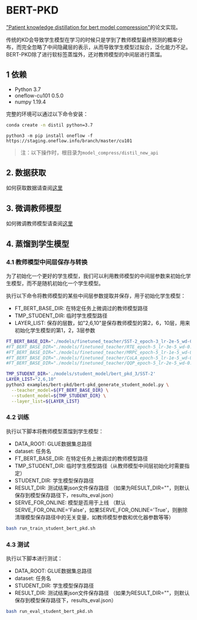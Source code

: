 # BERT-PKD
["Patient knowledge distillation for bert model compression"](https://arxiv.org/abs/1908.09355)的论文实现。

传统的KD会导致学生模型在学习的时候只是学到了教师模型最终预测的概率分布，而完全忽略了中间隐藏层的表示，从而导致学生模型过拟合，泛化能力不足。
BERT-PKD除了进行软标签蒸馏外，还对教师模型的中间层进行蒸馏。

## 1 依赖
- Python 3.7
- oneflow-cu101 0.5.0
- numpy 1.19.4

完整的环境可以通过以下命令安装：
  ```bash
conda create -n distil python=3.7
  ```

  ```
python3 -m pip install oneflow -f https://staging.oneflow.info/branch/master/cu101
  ```
> 注：以下操作时，根目录为`model_compress/distil_new_api`   

## 2. 数据获取
如何获取数据请查阅[这里](../../README.md#22-数据获取)

## 3. 微调教师模型
如何微调教师模型请查阅[这里](../../README.md#23-微调教师模型)
  
## 4. 蒸馏到学生模型
### 4.1 教师模型中间层保存与转换
为了初始化一个更好的学生模型，我们可以利用教师模型的中间层参数来初始化学生模型，而不是随机初始化一个学生模型。

执行以下命令将教师模型的某些中间层参数提取并保存，用于初始化学生模型：
- FT_BERT_BASE_DIR: 在特定任务上微调过的教师模型路径
- TMP_STUDENT_DIR: 临时学生模型路径
- LAYER_LIST: 保存的层数，如"2,6,10"是保存教师模型的第2，6，10层，用来初始化学生模型的第1，2，3层参数
```bash
FT_BERT_BASE_DIR="./models/finetuned_teacher/SST-2_epoch-3_lr-2e-5_wd-0.0001/snapshot_best"
#FT_BERT_BASE_DIR="./models/finetuned_teacher/RTE_epoch-5_lr-3e-5_wd-0.0001/snapshot_best"
#FT_BERT_BASE_DIR="./models/finetuned_teacher/MRPC_epoch-5_lr-1e-5_wd-0.001/snapshot_best"
#FT_BERT_BASE_DIR="./models/finetuned_teacher/CoLA_epoch-5_lr-1e-5_wd-0.01/snapshot_best"
#FT_BERT_BASE_DIR="./models/finetuned_teacher/QQP_epoch-5_lr-2e-5_wd-0.0001/snapshot_best"

TMP_STUDENT_DIR='./models/student_model/bert_pkd_3/SST-2'
LAYER_LIST="2,6,10"
python3 examples/bert-pkd/bert-pkd_generate_student_model.py \
  --teacher_model=${FT_BERT_BASE_DIR} \
  --student_model=${TMP_STUDENT_DIR} \
  --layer_list=${LAYER_LIST}
```


### 4.2 训练
执行以下脚本将教师模型蒸馏到学生模型：
- DATA_ROOT: GLUE数据集总路径
- dataset: 任务名
- FT_BERT_BASE_DIR: 在特定任务上微调过的教师模型路径
- TMP_STUDENT_DIR: 临时学生模型路径（从教师模型中间层初始化时需要指定）
- STUDENT_DIR: 学生模型保存路径
- RESULT_DIR: 测试结果json文件保存路径 （如果为RESULT_DIR=""，则默认保存到模型保存路径下，results_eval.json）
- SERVE_FOR_ONLINE: 模型是否用于上线 （默认SERVE_FOR_ONLINE='False'，如果SERVE_FOR_ONLINE='True'，则删除清理模型保存路径中的无关变量，如教师模型参数和优化器参数等等）

```bash
bash run_train_student_bert_pkd.sh
```

### 4.3 测试
执行以下脚本进行测试：
- DATA_ROOT: GLUE数据集总路径
- dataset: 任务名
- STUDENT_DIR: 学生模型保存路径
- RESULT_DIR: 测试结果json文件保存路径 （如果为RESULT_DIR=""，则默认保存到模型保存路径下，results_eval.json）

```bash
bash run_eval_student_bert_pkd.sh
```


